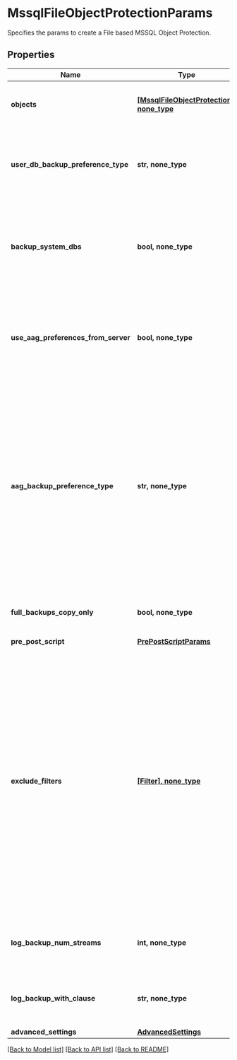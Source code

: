 # MssqlFileObjectProtectionParams

Specifies the params to create a File based MSSQL Object Protection.

## Properties
Name | Type | Description | Notes
------------ | ------------- | ------------- | -------------
**objects** | [**[MssqlFileObjectProtection], none_type**](MssqlFileObjectProtection.md) | Specifies the list of objects to be protected. | 
**user_db_backup_preference_type** | **str, none_type** | Specifies the preference type for backing up user databases on the host. | [optional] 
**backup_system_dbs** | **bool, none_type** | Specifies whether to backup system databases. If not specified then parameter is set to true. | [optional] 
**use_aag_preferences_from_server** | **bool, none_type** | Specifies whether or not the AAG backup preferences specified on the SQL Server host should be used. | [optional] 
**aag_backup_preference_type** | **str, none_type** | Specifies the preference type for backing up databases that are part of an AAG. If not specified, then default preferences of the AAG server are applied. This field wont be applicable if user DB preference is set to skip AAG databases. | [optional] 
**full_backups_copy_only** | **bool, none_type** | Specifies whether full backups should be copy-only. | [optional] 
**pre_post_script** | [**PrePostScriptParams**](PrePostScriptParams.md) |  | [optional] 
**exclude_filters** | [**[Filter], none_type**](Filter.md) | Specifies the list of exclusion filters applied during the group creation or edit. These exclusion filters can be wildcard supported strings or regular expressions. Objects satisfying the will filters will be excluded during backup and also auto protected objects will be ignored if filtered by any of the filters. | [optional] 
**log_backup_num_streams** | **int, none_type** | Specifies the number of streams to be used for log backups. | [optional] 
**log_backup_with_clause** | **str, none_type** | Specifies the WithClause to be used for log backups. | [optional] 
**advanced_settings** | [**AdvancedSettings**](AdvancedSettings.md) |  | [optional] 

[[Back to Model list]](../README.md#documentation-for-models) [[Back to API list]](../README.md#documentation-for-api-endpoints) [[Back to README]](../README.md)


